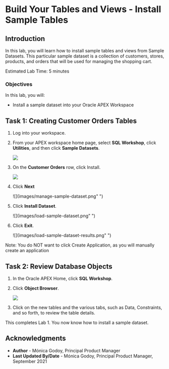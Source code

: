 # Build Your Tables and Views - Install Sample Tables

## Introduction

In this lab, you will learn how to install sample tables and views from Sample Datasets. This particular sample dataset is a collection of customers, stores, products, and orders that will be used for managing the shopping cart.

Estimated Lab Time: 5 minutes

### Objectives
In this lab, you will:
- Install a sample dataset into your Oracle APEX Workspace

## Task 1: Creating Customer Orders Tables
1. Log into your workspace.
2. From your APEX workspace home page, select **SQL Workshop**, click **Utilities**, and then click **Sample Datasets**.

    ![](images/naviagate-sample-dataset.png " ")

3. On the **Customer Orders** row, click Install.

    ![](images/Select-Sample-Dataset.png " ")

4. Click **Next**

    ![](images/manage-sample-dataset.png" ")

5. Click **Install Dataset**.

    ![](images/load-sample-dataset.png" ")

6. Click **Exit**.

    ![](images/load-sample-dataset-results.png" ")

Note: You do NOT want to click Create Application, as you will manually create an application 

## Task 2: Review Database Objects

1. In the Oracle APEX Home, click **SQL Workshop**.

2. Click **Object Browser**.

    ![](images/object-browser.png " ")

3. Click on the new tables and the various tabs, such as Data, Constraints, and so forth, to review the table details.


This completes Lab 1. You now know how to install a sample dataset.

## **Acknowledgments**

- **Author** - Mónica Godoy, Principal Product Manager
- **Last Updated By/Date** - Mónica Godoy, Principal Product Manager, September 2021
